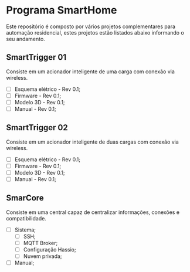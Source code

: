# Programa SmartHome

Este repositório é composto por vários projetos complementares para automação residencial, estes projetos estão listados abaixo informando o seu andamento.

## SmartTrigger 01
Consiste em um acionador inteligente de uma carga com conexão via wireless.

- [ ] Esquema elétrico - Rev 0.1;
- [ ] Firmware - Rev 0.1;
- [ ] Modelo 3D - Rev 0.1;
- [ ] Manual - Rev 0.1;

## SmartTrigger 02
Consiste em um acionador inteligente de duas cargas com conexão via wireless.

- [ ] Esquema elétrico - Rev 0.1;
- [ ] Firmware - Rev 0.1;
- [ ] Modelo 3D - Rev 0.1;
- [ ] Manual - Rev 0.1;

## SmarCore
Consiste em uma central capaz de centralizar informações, conexões e compatibilidade.

- [ ] Sistema;
  - [ ] SSH;
  - [ ] MQTT Broker;
  - [ ] Configuração Hassio;
  - [ ] Nuvem privada;
- [ ] Manual;
